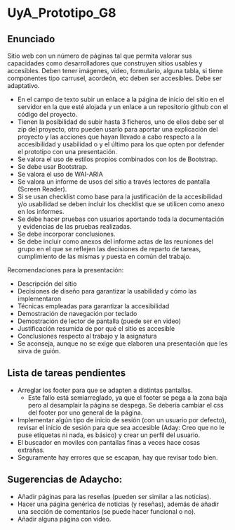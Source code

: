 # UyA_Prototipo_G8

## Enunciado
Sitio web con un número de páginas tal que permita valorar sus capacidades como desarrolladores que construyen sitios usables y accesibles. Deben tener imágenes, video, formulario, alguna tabla, si tiene componentes tipo carrusel, acordeón, etc deben ser accesibles. Debe ser adaptativo.

- En el campo de texto subir un enlace a la página de inicio del sitio en el servidor en la que esté alojada y un enlace a un repositorio github con el código del proyecto.
- Tienen la posibilidad de subir hasta 3 ficheros, uno de ellos debe ser el zip del proyecto, otro pueden usarlo para aportar una explicación del proyecto y las acciones que hayan llevado a cabo respecto a la accesibilidad y usabilidad o y el último para los que opten por defender el prototipo con una presentación. 
- Se valora el uso de estilos propios combinados con los de Bootstrap.
- Se debe usar Bootstrap.
- Se valora el uso de WAI-ARIA
- Se valora un informe de  usos del sitio a través lectores de pantalla (Screen Reader).
- Si se usan checklist como base para la justificación de la accesibilidad y/o usabilidad se deben incluir los checklist que se utilicen como anexo en los informes.
- Se debe hacer pruebas con usuarios aportando toda la documentación y evidencias de las pruebas realizadas. 
- Se debe incorporar conclusiones.
- Se debe incluir como anexos del informe actas de las reuniones del grupo en el que se reflejen las decisiones de reparto de tareas, cumplimiento de las mismas y puesta en común del trabajo.

Recomendaciones para la presentación: 
- Descripción del sitio
- Decisiones de diseño para garantizar la usabilidad y cómo las implementaron
- Técnicas empleadas para garantizar la accesibilidad
- Demostración de navegación por teclado
- Demostración de lector de pantalla (puede ser en video)
- Justificación resumida de por qué el sitio es accesible
- Conclusiones respecto al trabajo y la asignatura
- Se aconseja, aunque no se exige que elaboren una presentación que les sirva de guión.

## Lista de tareas pendientes
- Arreglar los footer para que se adapten a distintas pantallas.
    - Este fallo está semiarreglado, ya que el footer se pega a la zona baja pero al desamplair la página se despega. Se debería cambiar el css del footer por uno general de la página.
- Implementar algún tipo de inicio de sesión (con un usuario por defecto), revisar el inicio de sesión para que sea accesible (Aday: Creo que no le puse etiquetas ni nada, es básico) y crear un perfil del usuario.
- El buscador en moviles con pantallas finas a veces hace cosas extrañas.
- Seguramente hay errores que se escapan, hay que revisar todo bien.

## Sugerencias de Adaycho:
- Añadir páginas para las reseñas (pueden ser similar a las noticias).
- Hacer una página genérica de noticias (y reseñas), además de añadir una sección de comentarios (se puede hacer funcional o no).
- Añadir alguna página con video.
